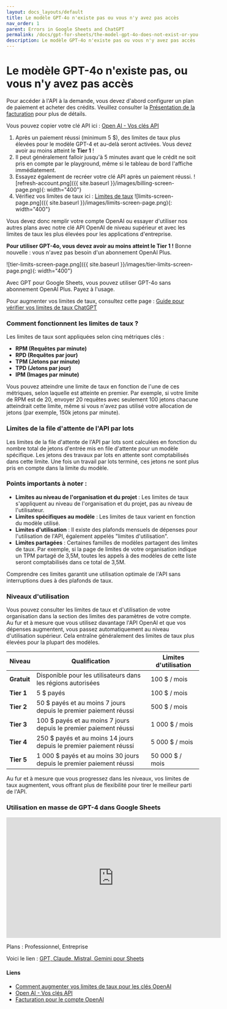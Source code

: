 ```yaml
---
layout: docs_layouts/default
title: Le modèle GPT-4o n'existe pas ou vous n'y avez pas accès
nav_order: 1
parent: Errors in Google Sheets and ChatGPT
permalink: /docs/gpt-for-sheets/the-model-gpt-4o-does-not-exist-or-you-do-not-have-access-to-it/french
description: Le modèle GPT-4o n'existe pas ou vous n'y avez pas accès
---
```


# Le modèle GPT-4o n'existe pas, ou vous n'y avez pas accès

Pour accéder à l'API à la demande, vous devez d'abord configurer un plan de paiement et acheter des crédits. Veuillez consulter la [Présentation de la facturation](https://platform.openai.com/settings/organization/billing/overview) pour plus de détails.

Vous pouvez copier votre clé API ici : <a href="https://platform.openai.com/api-keys" rel="nofollow" target="_blank">Open AI - Vos clés API</a>

1. Après un paiement réussi (minimum 5 $), des limites de taux plus élevées pour le modèle GPT-4 et au-delà seront activées. Vous devez avoir au moins atteint le **Tier 1** !
2. Il peut généralement falloir jusqu'à 5 minutes avant que le crédit ne soit pris en compte par le playground, même si le tableau de bord l'affiche immédiatement.
3. Essayez également de recréer votre clé API après un paiement réussi.
   ![refresh-account.png]({{ site.baseurl }}/images/billing-screen-page.png){: width="400"}
4. Vérifiez vos limites de taux ici : <a rel="nofollow" target="_blank" href="https://platform.openai.com/settings/organization/limits">Limites de taux</a>
   ![limits-screen-page.png]({{ site.baseurl }}/images/limits-screen-page.png){: width="400"}

Vous devez donc remplir votre compte OpenAI ou essayer d'utiliser nos autres plans avec notre clé API OpenAI de niveau supérieur et avec les limites de taux les plus élevées pour les applications d'entreprise.

**Pour utiliser GPT-4o, vous devez avoir au moins atteint le **Tier 1** !**
Bonne nouvelle : vous n'avez pas besoin d'un abonnement OpenAI Plus.

![tier-limits-screen-page.png]({{ site.baseurl }}/images/tier-limits-screen-page.png){: width="400"}

Avec GPT pour Google Sheets, vous pouvez utiliser GPT-4o sans abonnement OpenAI Plus. Payez à l'usage.

Pour augmenter vos limites de taux, consultez cette page : <a href="https://platform.openai.com/docs/guides/rate-limits" rel="nofollow" target="_blank">Guide pour vérifier vos limites de taux ChatGPT</a>

### Comment fonctionnent les limites de taux ?

Les limites de taux sont appliquées selon cinq métriques clés :

- **RPM (Requêtes par minute)**
- **RPD (Requêtes par jour)**
- **TPM (Jetons par minute)**
- **TPD (Jetons par jour)**
- **IPM (Images par minute)**

Vous pouvez atteindre une limite de taux en fonction de l'une de ces métriques, selon laquelle est atteinte en premier. Par exemple, si votre limite de RPM est de 20, envoyer 20 requêtes avec seulement 100 jetons chacune atteindrait cette limite, même si vous n'avez pas utilisé votre allocation de jetons (par exemple, 150k jetons par minute).

### Limites de la file d'attente de l'API par lots

Les limites de la file d'attente de l'API par lots sont calculées en fonction du nombre total de jetons d'entrée mis en file d'attente pour un modèle spécifique. Les jetons des travaux par lots en attente sont comptabilisés dans cette limite. Une fois un travail par lots terminé, ces jetons ne sont plus pris en compte dans la limite du modèle.

### Points importants à noter :

- **Limites au niveau de l'organisation et du projet** : Les limites de taux s'appliquent au niveau de l'organisation et du projet, pas au niveau de l'utilisateur.
- **Limites spécifiques au modèle** : Les limites de taux varient en fonction du modèle utilisé.
- **Limites d'utilisation** : Il existe des plafonds mensuels de dépenses pour l'utilisation de l'API, également appelés "limites d'utilisation".
- **Limites partagées** : Certaines familles de modèles partagent des limites de taux. Par exemple, si la page de limites de votre organisation indique un TPM partagé de 3,5M, toutes les appels à des modèles de cette liste seront comptabilisés dans ce total de 3,5M.

Comprendre ces limites garantit une utilisation optimale de l'API sans interruptions dues à des plafonds de taux.

### Niveaux d'utilisation

Vous pouvez consulter les limites de taux et d'utilisation de votre organisation dans la section des limites des paramètres de votre compte. Au fur et à mesure que vous utilisez davantage l'API OpenAI et que vos dépenses augmentent, vous passez automatiquement au niveau d'utilisation supérieur. Cela entraîne généralement des limites de taux plus élevées pour la plupart des modèles.

| **Niveau**   | **Qualification**                                                     | **Limites d'utilisation** |
|--------------|-----------------------------------------------------------------------|---------------------------|
| **Gratuit**  | Disponible pour les utilisateurs dans les régions autorisées           | 100 $ / mois               |
| **Tier 1**   | 5 $ payés                                                             | 100 $ / mois               |
| **Tier 2**   | 50 $ payés et au moins 7 jours depuis le premier paiement réussi      | 500 $ / mois               |
| **Tier 3**   | 100 $ payés et au moins 7 jours depuis le premier paiement réussi     | 1 000 $ / mois             |
| **Tier 4**   | 250 $ payés et au moins 14 jours depuis le premier paiement réussi    | 5 000 $ / mois             |
| **Tier 5**   | 1 000 $ payés et au moins 30 jours depuis le premier paiement réussi  | 50 000 $ / mois            |

Au fur et à mesure que vous progressez dans les niveaux, vos limites de taux augmentent, vous offrant plus de flexibilité pour tirer le meilleur parti de l'API.

### Utilisation en masse de GPT-4 dans Google Sheets
<iframe width="560" height="315" src="https://www.youtube.com/embed/V4IRVKBHJy4?si=3qoBVoXAddHTg7qR" title="Comment utiliser GPT pour Sheets" frameborder="0" allow="accelerometer; autoplay; clipboard-write; encrypted-media; gyroscope; picture-in-picture; web-share" allowfullscreen></iframe>

Plans : Professionnel, Entreprise

Voici le lien : [GPT, Claude, Mistral, Gemini pour Sheets](https://docgpt.ai/gpt-for-sheets/)

#### Liens
- <a href="https://platform.openai.com/docs/guides/rate-limits?context=tier-free" rel="nofollow" target="_blank">Comment augmenter vos limites de taux pour les clés OpenAI</a>
- <a href="https://platform.openai.com/api-keys" rel="nofollow" target="_blank">Open AI - Vos clés API</a>
- <a href="https://platform.openai.com/account/billing/overview" rel="nofollow" target="_blank">Facturation pour le compte OpenAI</a>
